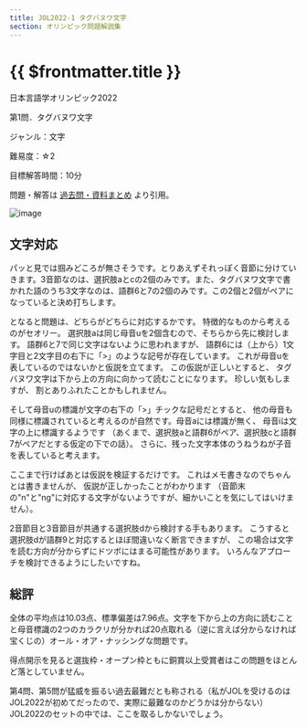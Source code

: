 ```yaml
---
title: JOL2022-1 タグバヌワ文字
section: オリンピック問題解説集
---
```


# {{ $frontmatter.title }}

日本言語学オリンピック2022

第1問．タグバヌワ文字

ジャンル：文字

難易度：☆2

目標解答時間：10分

問題・解答は
[過去問・資料まとめ](https://iolingjapan.org/preparation/)
より引用。

![image](./problem.jpg)

## 文字対応

パッと見では掴みどころが無さそうです。とりあえずそれっぽく音節に分けていきます。3音節なのは、選択肢aとcの2個のみです。また、タグバヌワ文字で書かれた語のうち3文字なのは、語群6と7の2個のみです。この2個と2個がペアになっていると決め打ちします。

となると問題は、どちらがどちらに対応するかです。
特徴的なものから考えるのがセオリー。
選択肢aは同じ母音uを2個含むので、そちらから先に検討します。
語群6と7で同じ文字はないように思われますが、
語群6には（上から）1文字目と2文字目の右下に「>」のような記号が存在しています。
これが母音uを表しているのではないかと仮説を立てます。
この仮説が正しいとすると、
タグバヌワ文字は下から上の方向に向かって読むことになります。
珍しい気もしますが、
割とありふれたことかもしれません。

そして母音uの標識が文字の右下の「>」チックな記号だとすると、
他の母音も同様に標識されていると考えるのが自然です。母音aには標識が無く、
母音iは文字の上に標識するようです
（あくまで、選択肢aと語群6がペア、選択肢cと語群7がペアだとする仮定の下での話）。
さらに、残った文字本体のうねうねが子音を表していると考えます。

ここまで行けばあとは仮説を検証するだけです。
これはメモ書きなのでちゃんとは書きませんが、
仮説が正しかったことがわかります
（音節末の"n"と"ng"に対応する文字がないようですが、細かいことを気にしてはいけません）。

2音節目と3音節目が共通する選択肢dから検討する手もあります。
こうすると選択肢dが語群9と対応するとほぼ間違いなく断言できますが、
この場合は文字を読む方向が分からずにドツボにはまる可能性があります。
いろんなアプローチを検討できるようにしたいですね。

## 総評

全体の平均点は10.03点、標準偏差は7.96点。文字を下から上の方向に読むことと母音標識の2つのカラクリが分かれば20点取れる（逆に言えば分からなければ宝くじの）オール・オア・ナッシングな問題です。

得点開示を見ると選抜枠・オープン枠ともに銅賞以上受賞者はこの問題をほとんど落としていません。

第4問、第5問が猛威を振るい過去最難だとも称される（私がJOLを受けるのはJOL2022が初めてだったので、実際に最難なのかどうかは分からない）JOL2022のセットの中では、ここを取るしかないでしょう。
